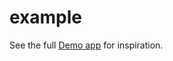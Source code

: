 # example

See the full [Demo app](https://github.com/daohoangson/flutter_widget_from_html/tree/master/demo_app) for inspiration.
